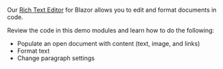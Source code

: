 Our [Rich Text Editor](https://www.devexpress.com/blazor/rich-text-editor/) for Blazor allows you to edit and format documents in code.

Review the code in this demo modules and learn how to do the following:

* Populate an open document with content (text, image, and links)
* Format text
* Change paragraph settings